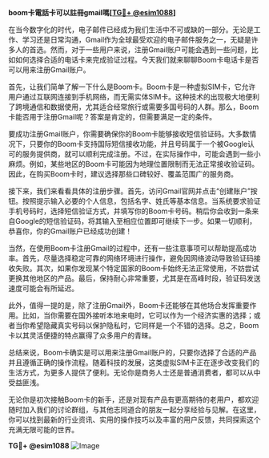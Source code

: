 **boom卡電話卡可以註冊gmail嗎[[TG💪+ @esim1088](https://t.me/s/esim1088)]**

在当今数字化的时代，电子邮件已经成为我们生活中不可或缺的一部分。无论是工作、学习还是日常沟通，Gmail作为全球最受欢迎的电子邮件服务之一，无疑是许多人的首选。然而，对于一些用户来说，注册Gmail账户可能会遇到一些问题，比如如何选择合适的电话卡来完成验证过程。今天我们就来聊聊Boom卡电话卡是否可以用来注册Gmail账户。

首先，让我们简单了解一下什么是Boom卡。Boom卡是一种虚拟SIM卡，它允许用户通过互联网连接到手机网络，而无需实体SIM卡。这种技术的出现极大地便利了跨境通信和数据使用，尤其适合经常旅行或需要多国号码的人群。那么，Boom卡能否用于注册Gmail呢？答案是肯定的，但需要满足一定的条件。

要成功注册Gmail账户，你需要确保你的Boom卡能够接收短信验证码。大多数情况下，只要你的Boom卡支持国际短信接收功能，并且号码属于一个被Google认可的服务提供商，就可以顺利完成注册。不过，在实际操作中，可能会遇到一些小麻烦。例如，某些地区的Boom卡可能因为地理位置限制而无法正常接收验证码。因此，在购买Boom卡时，建议选择那些口碑较好、覆盖范围广的服务商。

接下来，我们来看看具体的注册步骤。首先，访问Gmail官网并点击“创建账户”按钮。按照提示输入必要的个人信息，包括名字、姓氏等基本信息。当系统要求验证手机号码时，选择短信验证方式，并填写你的Boom卡号码。稍后你会收到一条来自Google的短信验证码，将其输入至相应位置即可继续下一步。如果一切顺利，恭喜你，你的Gmail账户已经成功创建！

当然，在使用Boom卡注册Gmail的过程中，还有一些注意事项可以帮助提高成功率。首先，尽量选择稳定可靠的网络环境进行操作，避免因网络波动导致验证码接收失败。其次，如果你发现某个特定国家的Boom卡始终无法正常使用，不妨尝试更换其他地区的产品。最后，保持耐心非常重要，尤其是在高峰时段，验证码发送速度可能会有所延迟。

此外，值得一提的是，除了注册Gmail外，Boom卡还能够在其他场合发挥重要作用。比如，当你需要在国外接听本地来电时，它可以作为一个经济实惠的选择；或者当你希望隐藏真实号码以保护隐私时，它同样是一个不错的选择。总之，Boom卡以其灵活便捷的特点赢得了众多用户的青睐。

总结来说，Boom卡确实是可以用来注册Gmail账户的，只要你选择了合适的产品并且遵循正确的操作流程。随着科技的发展，这类虚拟SIM卡正在逐步改变我们的生活方式，为更多人提供了便利。无论你是商务人士还是普通消费者，都可以从中受益匪浅。

无论你是初次接触Boom卡的新手，还是对现有产品有更高期待的老用户，都欢迎随时加入我们的讨论群组，与其他志同道合的朋友一起分享经验与见解。在这里，你可以找到最新的行业资讯、实用的操作技巧以及丰富的用户反馈，共同探索这个充满无限可能的世界。

**TG💪+ @esim1088**
![Image](https://i.postimg.cc/4NQfJmqS/Snipaste-2025-05-13-00-14-12.png)